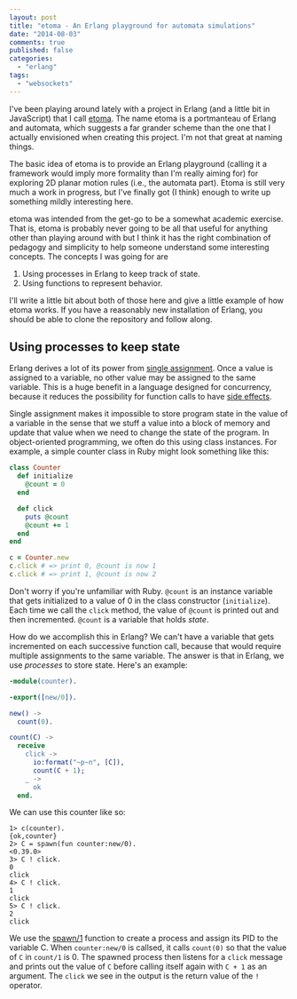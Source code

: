 ```yaml
---
layout: post
title: "etoma - An Erlang playground for automata simulations"
date: "2014-08-03"
comments: true
published: false
categories:
  - "erlang"
tags:
  - "websockets"
---
```


I've been playing around lately with a project in Erlang (and a little bit in
JavaScript) that I call [etoma](http://github.com/dantswain/etoma).  The name
etoma is a portmanteau of Erlang and automata, which suggests a far grander
scheme than the one that I actually envisioned when creating this project.
I'm not that great at naming things.

The basic idea of etoma is to provide an Erlang playground (calling it a
framework would imply more formality than I'm really aiming for) for exploring
2D planar motion rules (i.e., the automata part).  Etoma is still very much
a work in progress, but I've finally got (I think) enough to write up something
mildly interesting here.

etoma was intended from the get-go to be a somewhat academic exercise.  That is,
etoma is probably never going to be all that useful for anything other than playing
around with but I think it has the right combination of pedagogy and simplicity
to help someone understand some interesting concepts.  The concepts I was going
for are

  1. Using processes in Erlang to keep track of state.
  2. Using functions to represent behavior.

I'll write a little bit about both of those here and give a little example of how
etoma works.  If you have a reasonably new installation of Erlang, you should
be able to clone the repository and follow along.

## Using processes to keep state

Erlang derives a lot of its power from
[single assignment](http://learnyousomeerlang.com/starting-out-for-real#invariable-variables).
Once a value is assigned to a variable, no other value
may be assigned to the same variable.  This is a huge benefit in a language
designed for concurrency, because it reduces the possibility for function
calls to have <a href="http://en.wikipedia.org/wiki/Side_effect_(computer_science)">
side effects</a>.

Single assignment makes it impossible to store program state in the value of
a variable in the sense that we stuff a value into a block of memory and
update that value when we need to change the state of the program.  In
object-oriented programming, we often do this using class instances.
For example, a simple counter class in Ruby might look something like this:

```ruby
class Counter
  def initialize
    @count = 0
  end

  def click
    puts @count
    @count += 1
  end
end

c = Counter.new
c.click # => print 0, @count is now 1
c.click # => print 1, @count is now 2
```

Don't worry if you're unfamiliar with Ruby. `@count` is an instance variable that
gets initialized to a value of 0 in the class constructor (`initialize`).   Each
time we call the `click` method, the value of `@count` is printed out and then
incremented.  `@count` is a variable that holds *state*.

How do we accomplish this in Erlang?  We can't have a variable that gets
incremented on each successive function call, because that would require
multiple assignments to the same variable.  The answer is that in Erlang,
we use *processes* to store state.  Here's an example:

```erlang
-module(counter).

-export([new/0]).

new() ->
  count(0).

count(C) ->
  receive
    click ->
      io:format("~p~n", [C]),
      count(C + 1);
    _ ->
      ok
  end.
```

We can use this counter like so:

```
1> c(counter).
{ok,counter}
2> C = spawn(fun counter:new/0).
<0.39.0>
3> C ! click.
0
click
4> C ! click.
1
click
5> C ! click.
2
click
```

We use the [spawn/1](http://www.erlang.org/doc/man/erlang.html#spawn-1) function
to create a process and assign its PID to the variable C.  When `counter:new/0` is
callsed, it calls `count(0)` so that the value of `C` in `count/1` is 0.  The spawned
process then listens for a `click` message and prints out the value of `C` before
calling itself again with `C + 1` as an argument.  The `click` we see in the output
is the return value of the `!` operator.
